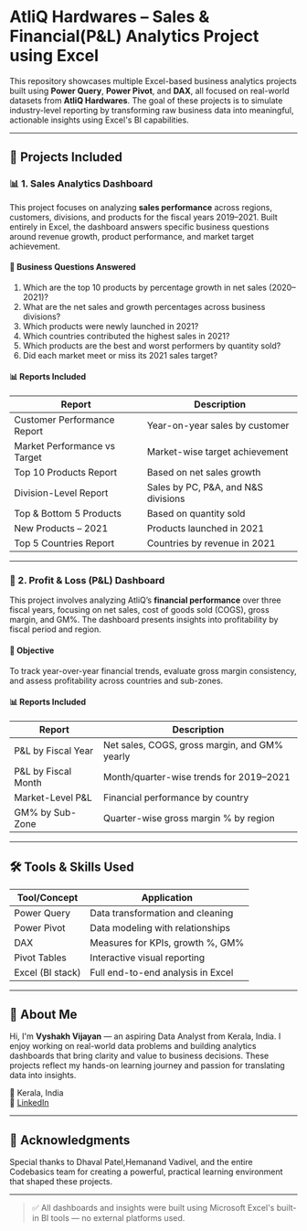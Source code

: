 # AtliQ Hardwares – Sales & Financial(P&L) Analytics Project using Excel

This repository showcases multiple Excel-based business analytics projects built using **Power Query**, **Power Pivot**, and **DAX**, all focused on real-world datasets from **AtliQ Hardwares**. The goal of these projects is to simulate industry-level reporting by transforming raw business data into meaningful, actionable insights using Excel's BI capabilities.

---

## 📁 Projects Included

### 📊 1. Sales Analytics Dashboard

This project focuses on analyzing **sales performance** across regions, customers, divisions, and products for the fiscal years 2019–2021. Built entirely in Excel, the dashboard answers specific business questions around revenue growth, product performance, and market target achievement.

#### 🚀 Business Questions Answered

1. Which are the top 10 products by percentage growth in net sales (2020–2021)?
2. What are the net sales and growth percentages across business divisions?
3. Which products were newly launched in 2021?
4. Which countries contributed the highest sales in 2021?
5. Which products are the best and worst performers by quantity sold?
6. Did each market meet or miss its 2021 sales target?

#### 📊 Reports Included

| Report | Description |
|--------|-------------|
| Customer Performance Report | Year-on-year sales by customer |
| Market Performance vs Target | Market-wise target achievement |
| Top 10 Products Report | Based on net sales growth |
| Division-Level Report | Sales by PC, P&A, and N&S divisions |
| Top & Bottom 5 Products | Based on quantity sold |
| New Products – 2021 | Products launched in 2021 |
| Top 5 Countries Report | Countries by revenue in 2021 |

---

### 💼 2. Profit & Loss (P&L) Dashboard

This project involves analyzing AtliQ’s **financial performance** over three fiscal years, focusing on net sales, cost of goods sold (COGS), gross margin, and GM%. The dashboard presents insights into profitability by fiscal period and region.

#### 🎯 Objective

To track year-over-year financial trends, evaluate gross margin consistency, and assess profitability across countries and sub-zones.

#### 📊 Reports Included

| Report | Description |
|--------|-------------|
| P&L by Fiscal Year | Net sales, COGS, gross margin, and GM% yearly |
| P&L by Fiscal Month | Month/quarter-wise trends for 2019–2021 |
| Market-Level P&L | Financial performance by country |
| GM% by Sub-Zone | Quarter-wise gross margin % by region |

---

## 🛠️ Tools & Skills Used

| Tool/Concept     | Application |
|------------------|-------------|
| Power Query      | Data transformation and cleaning |
| Power Pivot      | Data modeling with relationships |
| DAX              | Measures for KPIs, growth %, GM% |
| Pivot Tables     | Interactive visual reporting |
| Excel (BI stack) | Full end-to-end analysis in Excel |

---

## 👤 About Me

Hi, I'm **Vyshakh Vijayan** — an aspiring Data Analyst from Kerala, India. I enjoy working on real-world data problems and building analytics dashboards that bring clarity and value to business decisions. These projects reflect my hands-on learning journey and passion for translating data into insights.

📍 Kerala, India  
🔗 [LinkedIn](https://linkedin.com/in/vyshakh12)

---

## 🙏 Acknowledgments

Special thanks to Dhaval Patel,Hemanand Vadivel, and the entire Codebasics team for creating a powerful, practical learning environment that shaped these projects.

---

> ✅ All dashboards and insights were built using Microsoft Excel's built-in BI tools — no external platforms used.
